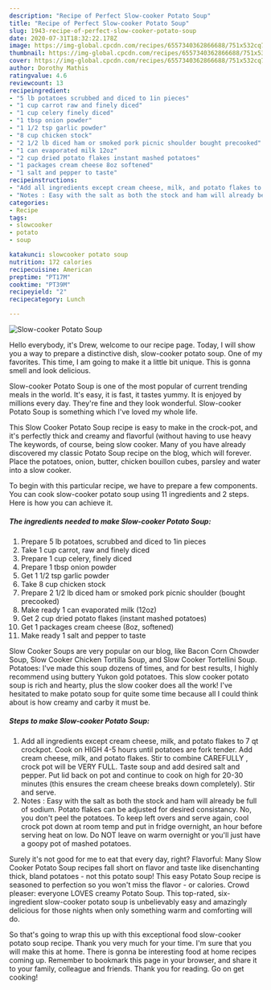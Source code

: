 ```yaml
---
description: "Recipe of Perfect Slow-cooker Potato Soup"
title: "Recipe of Perfect Slow-cooker Potato Soup"
slug: 1943-recipe-of-perfect-slow-cooker-potato-soup
date: 2020-07-31T18:32:22.178Z
image: https://img-global.cpcdn.com/recipes/6557340362866688/751x532cq70/slow-cooker-potato-soup-recipe-main-photo.jpg
thumbnail: https://img-global.cpcdn.com/recipes/6557340362866688/751x532cq70/slow-cooker-potato-soup-recipe-main-photo.jpg
cover: https://img-global.cpcdn.com/recipes/6557340362866688/751x532cq70/slow-cooker-potato-soup-recipe-main-photo.jpg
author: Dorothy Mathis
ratingvalue: 4.6
reviewcount: 13
recipeingredient:
- "5 lb potatoes scrubbed and diced to 1in pieces"
- "1 cup carrot raw and finely diced"
- "1 cup celery finely diced"
- "1 tbsp onion powder"
- "1 1/2 tsp garlic powder"
- "8 cup chicken stock"
- "2 1/2 lb diced ham or smoked pork picnic shoulder bought precooked"
- "1 can evaporated milk 12oz"
- "2 cup dried potato flakes instant mashed potatoes"
- "1 packages cream cheese 8oz softened"
- "1 salt and pepper to taste"
recipeinstructions:
- "Add all ingredients except cream cheese, milk, and potato flakes to 7 qt crockpot. Cook on HIGH 4-5 hours until potatoes are fork tender. Add cream cheese, milk, and potato flakes. Stir to combine CAREFULLY , crock pot will be VERY FULL.  Taste soup and add desired salt and pepper. Put lid back on pot and continue to cook on high for 20-30 minutes (this ensures the cream cheese breaks down completely). Stir and serve."
- "Notes : Easy with the salt as both the stock and ham will already be full of sodium.  Potato flakes can be adjusted for desired consistancy. No, you don&#39;t peel the potatoes. To keep left overs and serve again, cool crock pot down at room temp and put in fridge overnight, an hour before serving heat on low. Do NOT  leave on warm overnight or you&#39;ll just have a goopy pot of mashed potatoes."
categories:
- Recipe
tags:
- slowcooker
- potato
- soup

katakunci: slowcooker potato soup 
nutrition: 172 calories
recipecuisine: American
preptime: "PT17M"
cooktime: "PT39M"
recipeyield: "2"
recipecategory: Lunch

---
```



![Slow-cooker Potato Soup](https://img-global.cpcdn.com/recipes/6557340362866688/751x532cq70/slow-cooker-potato-soup-recipe-main-photo.jpg)

Hello everybody, it's Drew, welcome to our recipe page. Today, I will show you a way to prepare a distinctive dish, slow-cooker potato soup. One of my favorites. This time, I am going to make it a little bit unique. This is gonna smell and look delicious.

Slow-cooker Potato Soup is one of the most popular of current trending meals in the world. It's easy, it is fast, it tastes yummy. It is enjoyed by millions every day. They're fine and they look wonderful. Slow-cooker Potato Soup is something which I've loved my whole life.

This Slow Cooker Potato Soup recipe is easy to make in the crock-pot, and it&#39;s perfectly thick and creamy and flavorful (without having to use heavy The keywords, of course, being slow cooker. Many of you have already discovered my classic Potato Soup recipe on the blog, which will forever. Place the potatoes, onion, butter, chicken bouillon cubes, parsley and water into a slow cooker.


To begin with this particular recipe, we have to prepare a few components. You can cook slow-cooker potato soup using 11 ingredients and 2 steps. Here is how you can achieve it.

<!--inarticleads1-->

##### The ingredients needed to make Slow-cooker Potato Soup:

1. Prepare 5 lb potatoes, scrubbed and diced to 1in pieces
1. Take 1 cup carrot, raw and finely diced
1. Prepare 1 cup celery, finely diced
1. Prepare 1 tbsp onion powder
1. Get 1 1/2 tsp garlic powder
1. Take 8 cup chicken stock
1. Prepare 2 1/2 lb diced ham or smoked pork picnic shoulder (bought precooked)
1. Make ready 1 can evaporated milk (12oz)
1. Get 2 cup dried potato flakes (instant mashed potatoes)
1. Get 1 packages cream cheese (8oz, softened)
1. Make ready 1 salt and pepper to taste


Slow Cooker Soups are very popular on our blog, like Bacon Corn Chowder Soup, Slow Cooker Chicken Tortilla Soup, and Slow Cooker Tortellini Soup. Potatoes: I&#39;ve made this soup dozens of times, and for best results, I highly recommend using buttery Yukon gold potatoes. This slow cooker potato soup is rich and hearty, plus the slow cooker does all the work! I&#39;ve hesitated to make potato soup for quite some time because all I could think about is how creamy and carby it must be. 

<!--inarticleads2-->

##### Steps to make Slow-cooker Potato Soup:

1. Add all ingredients except cream cheese, milk, and potato flakes to 7 qt crockpot. Cook on HIGH 4-5 hours until potatoes are fork tender. Add cream cheese, milk, and potato flakes. Stir to combine CAREFULLY , crock pot will be VERY FULL.  Taste soup and add desired salt and pepper. Put lid back on pot and continue to cook on high for 20-30 minutes (this ensures the cream cheese breaks down completely). Stir and serve.
1. Notes : Easy with the salt as both the stock and ham will already be full of sodium.  Potato flakes can be adjusted for desired consistancy. No, you don&#39;t peel the potatoes. To keep left overs and serve again, cool crock pot down at room temp and put in fridge overnight, an hour before serving heat on low. Do NOT  leave on warm overnight or you&#39;ll just have a goopy pot of mashed potatoes.


Surely it&#39;s not good for me to eat that every day, right? Flavorful: Many Slow Cooker Potato Soup recipes fall short on flavor and taste like disenchanting thick, bland potatoes - not this potato soup! This easy Potato Soup recipe is seasoned to perfection so you won&#39;t miss the flavor - or calories. Crowd pleaser: everyone LOVES creamy Potato Soup. This top-rated, six-ingredient slow-cooker potato soup is unbelievably easy and amazingly delicious for those nights when only something warm and comforting will do. 

So that's going to wrap this up with this exceptional food slow-cooker potato soup recipe. Thank you very much for your time. I'm sure that you will make this at home. There is gonna be interesting food at home recipes coming up. Remember to bookmark this page in your browser, and share it to your family, colleague and friends. Thank you for reading. Go on get cooking!
